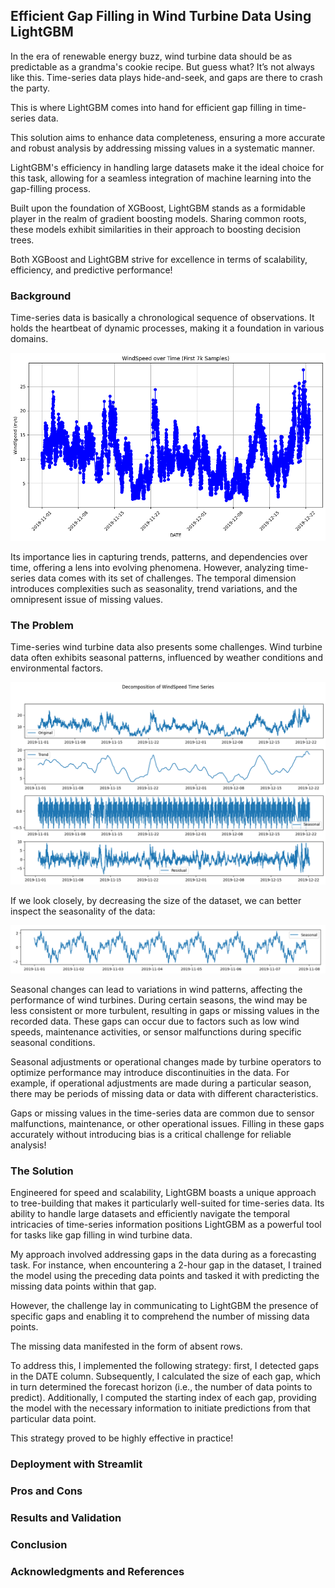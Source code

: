 ## Efficient Gap Filling in Wind Turbine Data Using LightGBM

In the era of renewable energy buzz, wind turbine data should be as predictable as a grandma's cookie recipe. 
But guess what? It’s not always like this. Time-series data plays hide-and-seek, and gaps are there to  crash the party.

This is where LightGBM comes into hand for efficient gap filling in time-series data.

This solution aims to enhance data completeness, ensuring a more accurate and robust analysis by addressing missing values in a systematic manner. 

LightGBM's efficiency in handling large datasets make it the ideal choice for this task, allowing for a seamless integration of machine learning into the gap-filling process.

Built upon the foundation of XGBoost, LightGBM stands as a formidable player in the realm of gradient boosting models. Sharing common roots, these models exhibit similarities in their approach to boosting decision trees.

Both XGBoost and LightGBM strive for excellence in terms of scalability, efficiency, and predictive performance!
### Background
Time-series data is basically a chronological sequence of observations. It holds the heartbeat of dynamic processes, making it a foundation in various domains. 


<div><img src="./Images/ws_date.png" alt="bla"></div>  

Its importance lies in capturing trends, patterns, and dependencies over time, offering a lens into evolving phenomena. However, analyzing time-series data comes with its set of challenges. The temporal dimension introduces complexities such as seasonality, trend variations, and the omnipresent issue of missing values.

### The Problem

Time-series wind turbine data also presents some challenges.  Wind turbine data often exhibits seasonal patterns, influenced by weather conditions and environmental factors.

![](https://github.com/saranobrega/saranobrega.github.io/blob/main/_posts/Images/decomposition.png)

If we look closely, by decreasing the size of the dataset, we can better inspect the seasonality of the data:

![](https://github.com/saranobrega/saranobrega.github.io/blob/main/_posts/Images/seasonality.png)

Seasonal changes can lead to variations in wind patterns, affecting the performance of wind turbines. During certain seasons, the wind may be less consistent or more turbulent, resulting in gaps or missing values in the recorded data. These gaps can occur due to factors such as low wind speeds, maintenance activities, or sensor malfunctions during specific seasonal conditions.

Seasonal adjustments or operational changes made by turbine operators to optimize performance may introduce discontinuities in the data. For example, if operational adjustments are made during a particular season, there may be periods of missing data or data with different characteristics.

Gaps or missing values in the time-series data are common due to sensor malfunctions, maintenance, or other operational issues. Filling in these gaps accurately without introducing bias is a critical challenge for reliable analysis!

### The Solution 

Engineered for speed and scalability, LightGBM boasts a unique approach to tree-building that makes it particularly well-suited for time-series data. Its ability to handle large datasets and efficiently navigate the temporal intricacies of time-series information positions LightGBM as a powerful tool for tasks like gap filling in wind turbine data.

My approach involved addressing gaps in the data during as a forecasting task. For instance, when encountering a 2-hour gap in the dataset, I trained the model using the preceding data points and tasked it with predicting the missing data points within that gap.

However, the challenge lay in communicating to LightGBM the presence of specific gaps and enabling it to comprehend the number of missing data points. 

The missing data manifested in the form of absent rows. 

To address this, I implemented the following strategy: first, I detected gaps in the DATE column. Subsequently, I calculated the size of each gap, which in turn determined the forecast horizon (i.e., the number of data points to predict). Additionally, I computed the starting index of each gap, providing the model with the necessary information to initiate predictions from that particular data point. 

This strategy proved to be highly effective in practice!



### Deployment with Streamlit
### Pros and Cons
### Results and Validation
### Conclusion

### Acknowledgments and References


